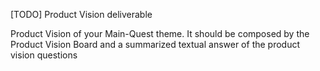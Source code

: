 [TODO] Product Vision deliverable

Product Vision of your Main-Quest theme. It should be composed by the Product Vision Board and a summarized textual answer of the product vision questions